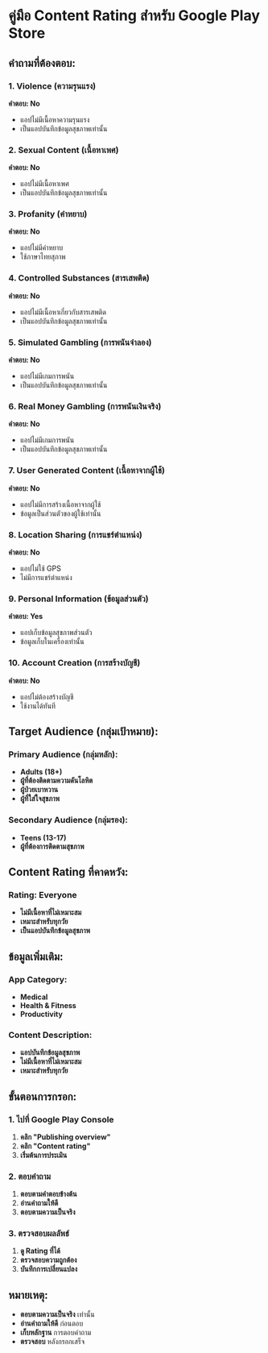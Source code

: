 # คู่มือ Content Rating สำหรับ Google Play Store

## คำถามที่ต้องตอบ:

### 1. Violence (ความรุนแรง)
**คำตอบ: No**
- แอปไม่มีเนื้อหาความรุนแรง
- เป็นแอปบันทึกข้อมูลสุขภาพเท่านั้น

### 2. Sexual Content (เนื้อหาเพศ)
**คำตอบ: No**
- แอปไม่มีเนื้อหาเพศ
- เป็นแอปบันทึกข้อมูลสุขภาพเท่านั้น

### 3. Profanity (คำหยาบ)
**คำตอบ: No**
- แอปไม่มีคำหยาบ
- ใช้ภาษาไทยสุภาพ

### 4. Controlled Substances (สารเสพติด)
**คำตอบ: No**
- แอปไม่มีเนื้อหาเกี่ยวกับสารเสพติด
- เป็นแอปบันทึกข้อมูลสุขภาพเท่านั้น

### 5. Simulated Gambling (การพนันจำลอง)
**คำตอบ: No**
- แอปไม่มีเกมการพนัน
- เป็นแอปบันทึกข้อมูลสุขภาพเท่านั้น

### 6. Real Money Gambling (การพนันเงินจริง)
**คำตอบ: No**
- แอปไม่มีเกมการพนัน
- เป็นแอปบันทึกข้อมูลสุขภาพเท่านั้น

### 7. User Generated Content (เนื้อหาจากผู้ใช้)
**คำตอบ: No**
- แอปไม่มีการสร้างเนื้อหาจากผู้ใช้
- ข้อมูลเป็นส่วนตัวของผู้ใช้เท่านั้น

### 8. Location Sharing (การแชร์ตำแหน่ง)
**คำตอบ: No**
- แอปไม่ใช้ GPS
- ไม่มีการแชร์ตำแหน่ง

### 9. Personal Information (ข้อมูลส่วนตัว)
**คำตอบ: Yes**
- แอปเก็บข้อมูลสุขภาพส่วนตัว
- ข้อมูลเก็บในเครื่องเท่านั้น

### 10. Account Creation (การสร้างบัญชี)
**คำตอบ: No**
- แอปไม่ต้องสร้างบัญชี
- ใช้งานได้ทันที

## Target Audience (กลุ่มเป้าหมาย):

### Primary Audience (กลุ่มหลัก):
- **Adults (18+)**
- **ผู้ที่ต้องติดตามความดันโลหิต**
- **ผู้ป่วยเบาหวาน**
- **ผู้ที่ใส่ใจสุขภาพ**

### Secondary Audience (กลุ่มรอง):
- **Teens (13-17)**
- **ผู้ที่ต้องการติดตามสุขภาพ**

## Content Rating ที่คาดหวัง:

### Rating: **Everyone**
- **ไม่มีเนื้อหาที่ไม่เหมาะสม**
- **เหมาะสำหรับทุกวัย**
- **เป็นแอปบันทึกข้อมูลสุขภาพ**

## ข้อมูลเพิ่มเติม:

### App Category:
- **Medical**
- **Health & Fitness**
- **Productivity**

### Content Description:
- **แอปบันทึกข้อมูลสุขภาพ**
- **ไม่มีเนื้อหาที่ไม่เหมาะสม**
- **เหมาะสำหรับทุกวัย**

## ขั้นตอนการกรอก:

### 1. ไปที่ Google Play Console
1. **คลิก "Publishing overview"**
2. **คลิก "Content rating"**
3. **เริ่มต้นการประเมิน**

### 2. ตอบคำถาม
1. **ตอบตามคำตอบข้างต้น**
2. **อ่านคำถามให้ดี**
3. **ตอบตามความเป็นจริง**

### 3. ตรวจสอบผลลัพธ์
1. **ดู Rating ที่ได้**
2. **ตรวจสอบความถูกต้อง**
3. **บันทึกการเปลี่ยนแปลง**

## หมายเหตุ:
- **ตอบตามความเป็นจริง** เท่านั้น
- **อ่านคำถามให้ดี** ก่อนตอบ
- **เก็บหลักฐาน** การตอบคำถาม
- **ตรวจสอบ** หลังกรอกเสร็จ
